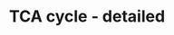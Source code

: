 ---
annotations:
- type: Pathway Ontology
  value: citric acid cycle pathway
authors:
- J.Heckman
- MaintBot
- Khanspers
- Egonw
- Ddigles
- Eweitz
description: ''
last-edited: 2021-05-20
organisms:
- Saccharomyces cerevisiae
redirect_from:
- /index.php/Pathway:WP296
- /instance/WP296
schema-jsonld:
- '@context': https://schema.org/
  '@id': https://wikipathways.github.io/pathways/WP296.html
  '@type': Dataset
  creator:
    '@type': Organization
    name: WikiPathways
  description: ''
  keywords:
  - isocitrate dehydrogenase 1
  - citrate synthase 3
  - aconitase
  - succinyl-CoA ligase 2
  - ATP
  - acetyl-CoA
  - malate
  - citrate
  - pyruvate
  - NADH
  - citrate synthase 1
  - mitochondrial malate dehydrogenase
  - fumarate hydratase
  - 2-oxoglutarate
  - pyruvate carboxylase 1
  - Coenzyme A
  - citrate synthase 2
  - phosphate
  - H2O
  - succinate dehydrogenase 4
  - isocitrate dehydrogenase 2
  - ubiquinone (30)
  - succinate dehydrogenase 1
  - Dihydrolipoamide transsuccinylase
  - malate dehydrogenase
  - H+
  - pyruvate carboxylase 2
  - alpha-ketoglutarate dehydrogenase
  - ADP
  - succinate
  - succinyl-lipoate
  - NAD
  - oxaloacetic acid
  - cis-aconitrate
  - isocitrate
  - succinate dehydrogenase 3
  - aconitate hydratase
  - succinate dehydrogenase 2
  - dihydrolipoyl-oxo-glut-e2
  - cytoplasmic malate dehydrogenase
  - HCO3-
  - succinyl-CoA ligase 1
  - CO2
  - succinyl-CoA
  - fumarate
  - ubiquinol (30)
  license: CC0
  name: TCA cycle - detailed
seo: CreativeWork
title: TCA cycle - detailed
wpid: WP296
---